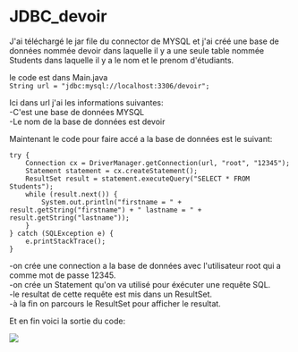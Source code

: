 # JDBC_devoir

J'ai téléchargé le jar file du connector de MYSQL et j'ai créé une base de données nommée devoir dans laquelle il y a une seule table nommée Students dans laquelle il y a le nom et le prenom d'étudiants.

le code est dans Main.java<br/>
`String url = "jdbc:mysql://localhost:3306/devoir";`

Ici dans url j'ai les informations suivantes:<br/>
-C'est une base de données MYSQL<br/>
-Le nom de la base de données est devoir<br/>

Maintenant le code pour faire accé a la base de données est le suivant:<br/>
```
try {
	Connection cx = DriverManager.getConnection(url, "root", "12345");
	Statement statement = cx.createStatement();
	ResultSet result = statement.executeQuery("SELECT * FROM Students");
	while (result.next()) {
		System.out.println("firstname = " + result.getString("firstname") + " lastname = " + result.getString("lastname"));
	}
} catch (SQLException e) {
	e.printStackTrace();
}
```

-on crée une connection a la base de données avec l'utilisateur root qui a comme mot de passe 12345.<br/>
-on crée un Statement qu'on va utilisé pour éxécuter une requête SQL.<br/>
-le resultat de cette requête est mis dans un ResultSet.<br/>
-à la fin on parcours le ResultSet pour afficher le resultat.<br/>

Et en fin voici la sortie du code:

![](https://drive.google.com/uc?export=view&id=1qBNubMUieZYQdnlRv86k5GUqk3gPziha)
